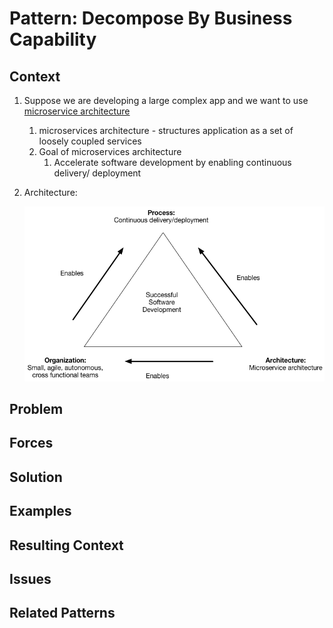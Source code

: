 # Pattern: Decompose By Business Capability #
## Context ##
1. Suppose we are developing a large complex app and we want to use [microservice architecture](https://microservices.io/patterns/microservices.html)
	1. microservices architecture - structures application as a set of loosely coupled services
	2. Goal of microservices architecture
		1. Accelerate software development by enabling continuous delivery/ deployment
2. Architecture:

	![Successful software development](successful_software_development.png)

## Problem ##
## Forces ##
## Solution ##
## Examples ##
## Resulting Context ##
## Issues ##
## Related Patterns ##